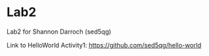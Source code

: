 # Lab2
Lab2 for Shannon Darroch (sed5qg)

Link to HelloWorld Activity1: https://github.com/sed5qg/hello-world
